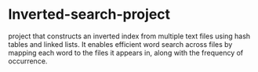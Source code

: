 # Inverted-search-project
project that constructs an inverted index from multiple text files using hash tables and linked lists. It enables efficient word search across files by mapping each word to the files it appears in, along with the frequency of occurrence.
